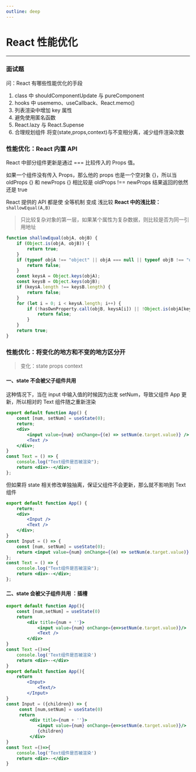 ```yaml
---
outline: deep
---
```


# React 性能优化

---

### 面试题

问：React 有哪些性能优化的手段

1. class 中 shouldComponentUpdate 与 pureComponent
2. hooks 中 usememo、useCallback、React.memo()
3. 列表渲染中增加 key 属性
4. 避免使用匿名函数
5. React.lazy 与 React.Supense
6. 合理规划组件 将变(state,props,context)与不变相分离，减少组件渲染次数

### 性能优化：React 内置 API

React 中部分组件更新是通过 === 比较传入的 Props 值。 <br/>

如果一个组件没有传入 Props，那么他的 props 也是一个空对象 {}，所以当 oldProps {} 和 newProps {} 相比较是 oldProps !== newProps 结果返回的依然还是 true <br/>

React 提供的 API 都是使 全等机制 变成 浅比较
**React 中的浅比较：**`shallowEqual(A,B)`

> 只比较复杂对象的第一层，如果某个属性为复杂数据，则比较是否为同一引用地址

```javascript
function shallowEqual(objA, objB) {
	if (Object.is(objA, objB)) {
		return true;
	}
	if (typeof objA !== "object" || objA === null || typeof objB !== "object" || objB === null) {
		return false;
	}
	const keysA = Object.keys(objA);
	const keysB = Object.keys(objB);
	if (keysA.length !== keysB.length) {
		return false;
	}
	for (let i = 0; i < keysA.length; i++) {
		if (!hasOwnProperty.call(objB, keysA[i]) || !Object.is(objA[keysA[i]], objB[keysA[i]])) {
			return false;
		}
	}
	return true;
}
```

### 性能优化：将变化的地方和不变的地方区分开

> 变化：state props context

#### 一、state 不会被父子组件共用

这种情况下，当在 input 中输入值的时候因为出发 setNum，导致父组件 App 更新，所以相对的 Text 组件随之重新渲染

```jsx
export default function App() {
	const [num, setNum] = useState(0);
	return;
	<div>
		<input value={num} onChange={(e) => setNum(e.target.value)} />
		<Text />
	</div>;
}
const Text = () => {
	console.log("Text组件是否被渲染");
	return <div>--</div>;
};
```

但如果将 state 相关修改单独抽离，保证父组件不会更新，那么就不影响到 Text 组件

```jsx
export default function App() {
	return;
	<div>
		<Input />
		<Text />
	</div>;
}
const Input = () => {
	const [num, setNum] = useState(0);
	return <input value={num} onChange={(e) => setNum(e.target.value)} />;
};
const Text = () => {
	console.log("Text组件是否被渲染");
	return <div>--</div>;
};
```

#### 二、state 会被父子组件共用 ：插槽

```jsx
export default function App(){
    const [num,setNum] = useState(0)
    return
        <div title={num + ''}>
            <input value={num} onChange={e=>setNum(e.target.value)}/>
            <Text />
        </div>
}
const Text =()=>{
    console.log('Text组件是否被渲染')
    return <div>--</div>
}
export default function App(){
    return
        <Input>
            <Text/>
        </Input>
}
const Input = ({children}) => {
     const [num,setNum] = useState(0)
     return
         <div title={num + ''}>
            <input value={num} onChange={e=>setNum(e.target.value)}/>
            {children}
         </div>
}
const Text =()=>{
    console.log('Text组件是否被渲染')
    return <div>--</div>
}
```
